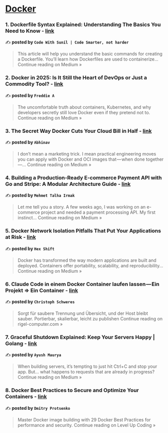 
<h1><a href=https://medium.com/tag/docker/recommended target="_blank" rel="noopener noreferrer">Docker</a></h1>
<h3>1. Dockerfile Syntax Explained: Understanding The Basics You Need to Know - <a href="https://medium.com/@sunil17bbmp/dockerfile-syntax-explained-understanding-the-basics-you-need-to-know-219fb282ea16?source=rss------docker-5" target="_blank" rel="noopener noreferrer">link</a></h3>

✍️ **posted by `Code With Sunil | Code Smarter, not harder`**

<blockquote>This article will help you understand the basic commands for creating a Dockerfile. You’ll learn how Dockerfiles are used to containerize…
Continue reading on Medium »</blockquote>

<h3>2. Docker in 2025: Is It Still the Heart of DevOps or Just a Commodity Tool? - <a href="https://medium.com/@sajitharasathurai2/docker-in-2025-is-it-still-the-heart-of-devops-or-just-a-commodity-tool-6d12406eef38?source=rss------docker-5" target="_blank" rel="noopener noreferrer">link</a></h3>

✍️ **posted by `Freddie A`**

<blockquote>The uncomfortable truth about containers, Kubernetes, and why developers secretly still love Docker even if they pretend not to.
Continue reading on Medium »</blockquote>

<h3>3. The Secret Way Docker Cuts Your Cloud Bill in Half - <a href="https://codingplainenglish.medium.com/the-secret-way-docker-cuts-your-cloud-bill-in-half-7c0e074d8a7c?source=rss------docker-5" target="_blank" rel="noopener noreferrer">link</a></h3>

✍️ **posted by `Abhinav`**

<blockquote>I don’t mean a marketing trick. I mean practical engineering moves you can apply with Docker and OCI images that — when done together —…
Continue reading on Medium »</blockquote>

<h3>4. Building a Production-Ready E-commerce Payment API with Go and Stripe: A Modular Architecture Guide - <a href="https://medium.com/@mehmetirmaakk/building-a-production-ready-e-commerce-payment-api-with-go-and-stripe-a-modular-architecture-guide-7bc223fa47ef?source=rss------docker-5" target="_blank" rel="noopener noreferrer">link</a></h3>

✍️ **posted by `Mehmet Talha Irmak`**

<blockquote>Let me tell you a story. A few weeks ago, I was working on an e-commerce project and needed a payment processing API. My first instinct…
Continue reading on Medium »</blockquote>

<h3>5. Docker Network Isolation Pitfalls That Put Your Applications at Risk - <a href="https://hexshift.medium.com/docker-network-isolation-pitfalls-that-put-your-applications-at-risk-b60356a14033?source=rss------docker-5" target="_blank" rel="noopener noreferrer">link</a></h3>

✍️ **posted by `Hex Shift`**

<blockquote>Docker has transformed the way modern applications are built and deployed. Containers offer portability, scalability, and reproducibility…
Continue reading on Medium »</blockquote>

<h3>6. Claude Code in einem Docker Container laufen lassen — Ein Projekt => Ein Container - <a href="https://medium.com/rigel-computer-com/claude-code-in-einem-docker-container-laufen-lassen-ein-projekt-ein-container-1c9da0718937?source=rss------docker-5" target="_blank" rel="noopener noreferrer">link</a></h3>

✍️ **posted by `Christoph Schweres`**

<blockquote>Sorgt für saubere Trennung und Übersicht, und der Host bleibt sauber. Portierbar, skalierbar, leicht zu publishen
Continue reading on rigel-computer.com »</blockquote>

<h3>7. Graceful Shutdown Explained: Keep Your Servers Happy | Golang - <a href="https://medium.com/@ayushmaurya461/graceful-shutdown-explained-keep-your-servers-happy-golang-ebfb57ba08e3?source=rss------docker-5" target="_blank" rel="noopener noreferrer">link</a></h3>

✍️ **posted by `Ayush Maurya`**

<blockquote>When building servers, it’s tempting to just hit Ctrl+C and stop your app. But… what happens to requests that are already in progress?
Continue reading on Medium »</blockquote>

<h3>8. Docker Best Practices to Secure and Optimize Your Containers - <a href="https://levelup.gitconnected.com/docker-best-practices-to-secure-and-optimize-your-containers-48abfe41964a?source=rss------docker-5" target="_blank" rel="noopener noreferrer">link</a></h3>

✍️ **posted by `Dmitry Protsenko`**

<blockquote>Master Docker image building with 29 Docker Best Practices for performance and security.
Continue reading on Level Up Coding »</blockquote>


